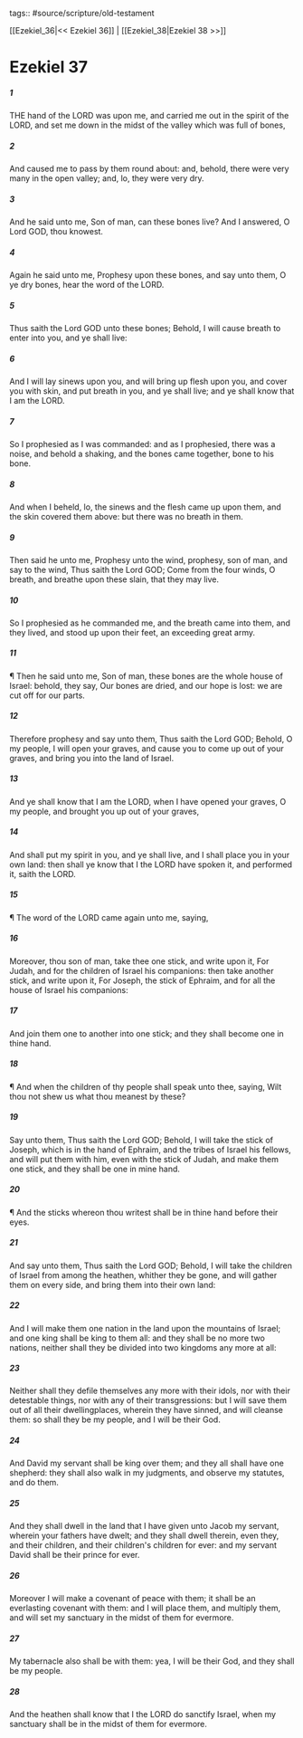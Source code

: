tags:: #source/scripture/old-testament

[[Ezekiel_36|<< Ezekiel 36]] | [[Ezekiel_38|Ezekiel 38 >>]]

# Ezekiel 37

##### 1

THE hand of the LORD was upon me, and carried me out in the spirit of the LORD, and set me down in the midst of the valley which was full of bones,

##### 2

And caused me to pass by them round about: and, behold, there were very many in the open valley; and, lo, they were very dry.

##### 3

And he said unto me, Son of man, can these bones live? And I answered, O Lord GOD, thou knowest.

##### 4

Again he said unto me, Prophesy upon these bones, and say unto them, O ye dry bones, hear the word of the LORD.

##### 5

Thus saith the Lord GOD unto these bones; Behold, I will cause breath to enter into you, and ye shall live:

##### 6

And I will lay sinews upon you, and will bring up flesh upon you, and cover you with skin, and put breath in you, and ye shall live; and ye shall know that I am the LORD.

##### 7

So I prophesied as I was commanded: and as I prophesied, there was a noise, and behold a shaking, and the bones came together, bone to his bone.

##### 8

And when I beheld, lo, the sinews and the flesh came up upon them, and the skin covered them above: but there was no breath in them.

##### 9

Then said he unto me, Prophesy unto the wind, prophesy, son of man, and say to the wind, Thus saith the Lord GOD; Come from the four winds, O breath, and breathe upon these slain, that they may live.

##### 10

So I prophesied as he commanded me, and the breath came into them, and they lived, and stood up upon their feet, an exceeding great army.

##### 11

¶ Then he said unto me, Son of man, these bones are the whole house of Israel: behold, they say, Our bones are dried, and our hope is lost: we are cut off for our parts.

##### 12

Therefore prophesy and say unto them, Thus saith the Lord GOD; Behold, O my people, I will open your graves, and cause you to come up out of your graves, and bring you into the land of Israel.

##### 13

And ye shall know that I am the LORD, when I have opened your graves, O my people, and brought you up out of your graves,

##### 14

And shall put my spirit in you, and ye shall live, and I shall place you in your own land: then shall ye know that I the LORD have spoken it, and performed it, saith the LORD.

##### 15

¶ The word of the LORD came again unto me, saying,

##### 16

Moreover, thou son of man, take thee one stick, and write upon it, For Judah, and for the children of Israel his companions: then take another stick, and write upon it, For Joseph, the stick of Ephraim, and for all the house of Israel his companions:

##### 17

And join them one to another into one stick; and they shall become one in thine hand.

##### 18

¶ And when the children of thy people shall speak unto thee, saying, Wilt thou not shew us what thou meanest by these?

##### 19

Say unto them, Thus saith the Lord GOD; Behold, I will take the stick of Joseph, which is in the hand of Ephraim, and the tribes of Israel his fellows, and will put them with him, even with the stick of Judah, and make them one stick, and they shall be one in mine hand.

##### 20

¶ And the sticks whereon thou writest shall be in thine hand before their eyes.

##### 21

And say unto them, Thus saith the Lord GOD; Behold, I will take the children of Israel from among the heathen, whither they be gone, and will gather them on every side, and bring them into their own land:

##### 22

And I will make them one nation in the land upon the mountains of Israel; and one king shall be king to them all: and they shall be no more two nations, neither shall they be divided into two kingdoms any more at all:

##### 23

Neither shall they defile themselves any more with their idols, nor with their detestable things, nor with any of their transgressions: but I will save them out of all their dwellingplaces, wherein they have sinned, and will cleanse them: so shall they be my people, and I will be their God.

##### 24

And David my servant shall be king over them; and they all shall have one shepherd: they shall also walk in my judgments, and observe my statutes, and do them.

##### 25

And they shall dwell in the land that I have given unto Jacob my servant, wherein your fathers have dwelt; and they shall dwell therein, even they, and their children, and their children's children for ever: and my servant David shall be their prince for ever.

##### 26

Moreover I will make a covenant of peace with them; it shall be an everlasting covenant with them: and I will place them, and multiply them, and will set my sanctuary in the midst of them for evermore.

##### 27

My tabernacle also shall be with them: yea, I will be their God, and they shall be my people.

##### 28

And the heathen shall know that I the LORD do sanctify Israel, when my sanctuary shall be in the midst of them for evermore.
